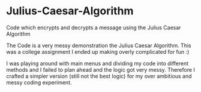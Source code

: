 # Julius-Caesar-Algorithm
Code which encrypts and decrypts a message using the Julius Caesar Algorithm

The Code is a very messy demonstration the Julius Caesar Algorithm. This was a college assignment I ended up making overly complicated for fun :)

I was playing around with main menus and dividing my code into different methods and I failed to plan ahead and the logic got very messy. Therefore I crafted a simpler version (still not the best logic) for my over ambitious and messy coding experiment.




